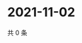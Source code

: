 # 2021-11-02

共 0 条

<!-- BEGIN WEIBO -->
<!-- 最后更新时间 Tue Nov 02 2021 22:12:53 GMT+0800 (China Standard Time) -->

<!-- END WEIBO -->
